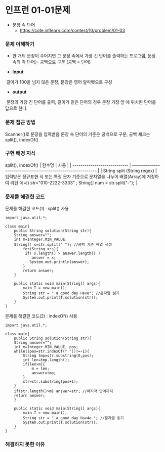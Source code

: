 # 인프런 01-01문제

- 문장 속 단어
  - https://cote.inflearn.com/contest/10/problem/01-03

### 문제 이해하기
- 한 개의 문장이 주어지면 그 문장 속에서 가장 긴 단어를 출력하는 프로그램, 문장 속의 각 단어는 공백으로 구분 (공백 = 단어)

* **Input**

​		길이가 100을 넘지 않은 문장, 문장은 영어 알파벳으로 구성

*  **output**

​		문장의 가장 긴 단어를 출력, 길이가 같은 단어의 경우 문장 가장 앞		에 위치한 단어를 답으로 한다.

### 문제 접근 방법
  Scanner()로 문장을 입력받음
  문장 속 단어의 기준은 공백으로 구분, 공백 체크는 split(), indexOf()
  
### 구현 배경 지식
  split(), indexOf()
  | 함수명                       | 사용                                                         |
| ---------------------------- | ------------------------------------------------------------ |
| String split  (String regex) | 입력받은 정규표현 식 또는 특정 문자 기준으로 문자열을 나누어 배열(Array)에 저장하여 리턴          예시)    str="010-2222-3333" ; String[] num = str.split("-"); |


### 문제를 해결한 코드
문제를 해결한 코드(1) : split() 사용

```
import java.util.*;

class main{
    public String solution(String str){
    String answer="";
    int m=Integer.MIN_VALUE;
    String[] s=str.split(" "); //공백 기준 배열 생성
    	for(String x:s){
         if( x.length() > answer.length() ) 
            answer = x;
           System.out.println(answer);
    	}
    	return answer;
    }
    
    public static void main(String[] args){
        main T = new main();
        String str = " a good day Have"; //문자열 읽기
        System.out.print(T.solution(str));
    }
}

```

문제를 해결한 코드(2) : indexOf() 사용

```
import java.util.*;

class main{
    public String solution(String str){
	String answer="";
    int m=Integer.MIN_VALUE, pos;
    while((pos=str.indexOf(" "))!=-1){
        String tmp=str.substring(0,pos);
        int len=tmp.length();
        if(len>m){
            m = len;
            answer=tmp;
        }
        str=str.substring(pos+1);
    }
    if(str.length()>m) answer=str; //마지막 단어까지
    return answer;
    }
	
	public static void main(String[] args){
		main T = new main();
		String str = " a good day Hav4e "; //문자열 읽기
		System.out.print(T.solution(str));
	}
}
```



### 해결하지 못한 이유
